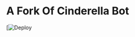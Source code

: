 # A Fork Of Cinderella Bot
[![Deploy](https://heroku.com/deploy?template=https://github.com/Sur-vivor/CinderellaProBot.git)
